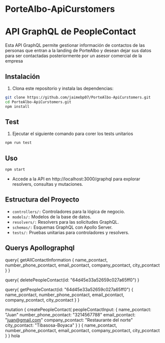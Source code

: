 # PorteAlbo-ApiCurstomers
 
# API GraphQL de PeopleContact

Esta API GraphQL permite gestionar información de contactos de las personas que entran a la landing de PorteAlbo y desean dejar sus datos para ser contactadas posteriormente por un asesor comercial de la empresa

## Instalación

1. Clona este repositorio y instala las dependencias:

```bash
git clone https://github.com/jaimebp07/PorteAlbo-ApiCurstomers.git
cd PorteAlbo-ApiCurstomers.git
npm install
```

## Test

1. Ejecutar el siguiente comando para corer los tests unitarios
```bash
npm run test
```

## Uso

```bash
npm start
```
- Accede a la API en http://localhost:3000/graphql para explorar resolvers, consultas y mutaciones.

## Estructura del Proyecto

* `controllers/:` Controladores para la lógica de negocio.
* `models/:` Modelos de la base de datos.
* `resolvers/:` Resolvers para las solicitudes GraphQL.
* `schemas/:` Esquemas GraphQL con Apollo Server.
* `tests/:` Pruebas unitarias para controladores y resolvers.

## Querys Apollographql

query{
  getAllContactInformation {
    name_pcontact,
    number_phone_pcontact,
    email_pcontact,
    company_pcontact,
    city_pcontact
  }
}

query{
  deletePeopleContact(id: "64d45e33a52659c027a65ff0") 
}

query{
  getPeopleContact(id: "64d45e33a52659c027a65ff0") {
    name_pcontact,
    number_phone_pcontact,
    email_pcontact,
    company_pcontact,
    city_pcontact
  }
}

mutation {
  createPeopleContact(
     peopleContactInput: {
      name_pcontact: "Juan"
      number_phone_pcontact: "3214567788"
      email_pcontact: "juan@gmail.com"
      company_pcontact: "Restaurante del norte"
      city_pcontact: "Tibasosa-Boyaca"
    }
  ) {
    name_pcontact,
    number_phone_pcontact,
    email_pcontact,
    company_pcontact,
    city_pcontact
  }
}
hola